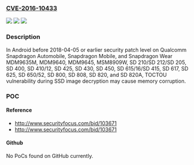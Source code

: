 ### [CVE-2016-10433](https://cve.mitre.org/cgi-bin/cvename.cgi?name=CVE-2016-10433)
![](https://img.shields.io/static/v1?label=Product&message=Snapdragon%20Automobile%2C%20Snapdragon%20Mobile%2C%20Snapdragon%20Wear&color=blue)
![](https://img.shields.io/static/v1?label=Version&message=n%2Fa&color=blue)
![](https://img.shields.io/static/v1?label=Vulnerability&message=TOCTOU%20vulnerability%20in%20QTEE&color=brighgreen)

### Description

In Android before 2018-04-05 or earlier security patch level on Qualcomm Snapdragon Automobile, Snapdragon Mobile, and Snapdragon Wear MDM9635M, MDM9640, MDM9645, MSM8909W, SD 210/SD 212/SD 205, SD 400, SD 410/12, SD 425, SD 430, SD 450, SD 615/16/SD 415, SD 617, SD 625, SD 650/52, SD 800, SD 808, SD 820, and SD 820A, TOCTOU vulnerability during SSD image decryption may cause memory corruption.

### POC

#### Reference
- http://www.securityfocus.com/bid/103671
- http://www.securityfocus.com/bid/103671

#### Github
No PoCs found on GitHub currently.

